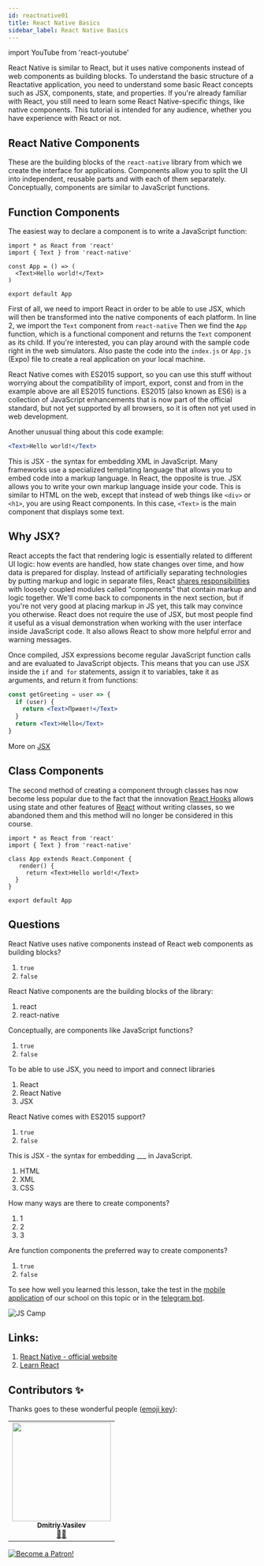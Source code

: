 ```yaml
---
id: reactnative01
title: React Native Basics
sidebar_label: React Native Basics
---
```


import YouTube from 'react-youtube'

React Native is similar to React, but it uses native components instead of web components as building blocks. To understand the basic structure of a Reactative application, you need to understand some basic React concepts such as JSX, components, state, and properties. If you're already familiar with React, you still need to learn some React Native-specific things, like native components. This tutorial is intended for any audience, whether you have experience with React or not.

## React Native Components

These are the building blocks of the `react-native` library from which we create the interface for applications.
Components allow you to split the UI into independent, reusable parts and with each of them separately.
Conceptually, components are similar to JavaScript functions.

## Function Components

The easiest way to declare a component is to write a JavaScript function:

```SnackPlayer name=index.js
import * as React from 'react'
import { Text } from 'react-native'

const App = () => (
  <Text>Hello world!</Text>
)

export default App
```

First of all, we need to import React in order to be able to use JSX, which will then be transformed into the native components of each platform.
In line 2, we import the `Text` component from `react-native`
Then we find the `App` function, which is a functional component and returns the `Text` component as its child.
If you're interested, you can play around with the sample code right in the web simulators. Also paste the code into the `index.js` or `App.js` (Expo) file to create a real application on your local machine.

React Native comes with ES2015 support, so you can use this stuff without worrying about the compatibility of import, export, const and from in the example above are all ES2015 functions. ES2015 (also known as ES6) is a collection of JavaScript enhancements that is now part of the official standard, but not yet supported by all browsers, so it is often not yet used in web development.

Another unusual thing about this code example:

```jsx
<Text>Hello world!</Text>
```

This is JSX - the syntax for embedding XML in JavaScript. Many frameworks use a specialized templating language that allows you to embed code into a markup language. In React, the opposite is true. JSX allows you to write your own markup language inside your code. This is similar to HTML on the web, except that instead of web things like `<div>` or `<h1>`, you are using React components. In this case, `<Text>` is the main component that displays some text.

## Why JSX?

React accepts the fact that rendering logic is essentially related to different UI logic: how events are handled, how state changes over time, and how data is prepared for display.
Instead of artificially separating technologies by putting markup and logic in separate files, React [shares responsibilities](https://ru.wikipedia.org/wiki/%D0%A0%D0%B0%D0%B7%D0%B4%D0%B5%D0%BB%D0%B5%D0%BD%D0%B8%D0%B5_%D0%BE%D1%82%D0%B2%D0%B5%D1%82%D1%81%D1%82%D0%B2%D0%B5%D0%BD%D0%BD%D0%BE%D1%81%D1%82%D0%B8) with loosely coupled modules called "components" that contain markup and logic together. We'll come back to components in the next section, but if you're not very good at placing markup in JS yet, this talk may convince you otherwise.
React does not require the use of JSX, but most people find it useful as a visual demonstration when working with the user interface inside JavaScript code. It also allows React to show more helpful error and warning messages.

Once compiled, JSX expressions become regular JavaScript function calls and are evaluated to JavaScript objects.
This means that you can use JSX inside the `if` and` for` statements, assign it to variables, take it as arguments, and return it from functions:

```jsx
const getGreeting = user => {
  if (user) {
    return <Text>Привет!</Text>
  }
  return <Text>Hello</Text>
}
```

More on [JSX](https://ru.react.js.org/docs/introducing-jsx.html)

## Class Components

The second method of creating a component through classes has now become less popular due to the fact that the innovation [React Hooks](https://ru.reactjs.org/docs/hooks-intro.html) allows using state and other features of [React](https://ru.reactjs.org) without writing classes, so we abandoned them and this method will no longer be considered in this course.

```SnackPlayer name=index.js
import * as React from 'react'
import { Text } from 'react-native'

class App extends React.Component {
   render() {
     return <Text>Hello world!</Text>
  }
}

export default App
```

## Questions

React Native uses native components instead of React web components as building blocks?

1. `true`
2. `false`

React Native components are the building blocks of the library:

1. react
2. react-native

Conceptually, are components like JavaScript functions?

1. `true`
2. `false`

To be able to use JSX, you need to import and connect libraries

1. React
2. React Native
3. JSX

React Native comes with ES2015 support?

1. `true`
2. `false`

This is JSX - the syntax for embedding \_\_\_ in JavaScript.

1. HTML
2. XML
3. CSS

How many ways are there to create components?

1. 1
2. 2
3. 3

Are function components the preferred way to create components?

1. `true`
2. `false`

To see how well you learned this lesson, take the test in the [mobile application](http://onelink.to/njhc95) of our school on this topic or in the [telegram bot](https://t.me/javascriptcamp_bot).

![JS Camp](/img/app.jpg)

## Links:

1. [React Native - official website](https://reactnative.dev/docs/tutorial)
2. [Learn React](https://learn-reactjs.ru/basics/components-and-props)

## Contributors ✨

Thanks goes to these wonderful people ([emoji key](https://allcontributors.org/docs/en/emoji-key)):

<table>
  <tr>
    <td align="center"><a href="https://fullstackserverless.github.io/"><img src="https://avatars0.githubusercontent.com/u/6774813?v=4?s=200" width="200px;" alt=""/><br /><sub><b>Dmitriy Vasilev</b></sub></a><br /> <a href="https://github.com/gHashTag/react-native-village/commits?author=gHashTag" title="Documentation">📖💲</a></td>
  </tr>
</table>

[![Become a Patron!](/img/logo/patreon.jpg)](https://www.patreon.com/bePatron?u=31769291)
